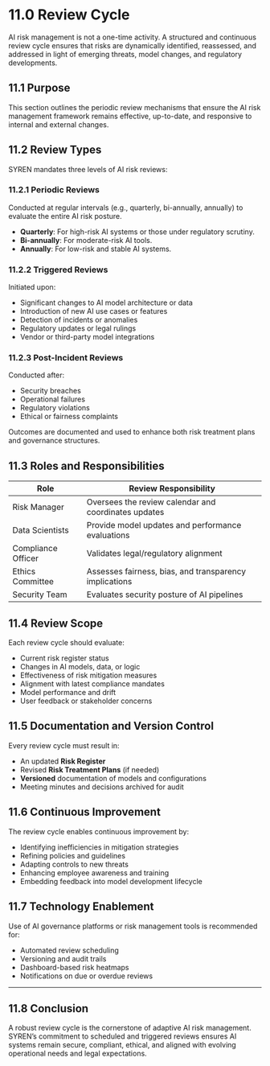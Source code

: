 # 11.0 Review Cycle

AI risk management is not a one-time activity. A structured and continuous review cycle ensures that risks are dynamically identified, reassessed, and addressed in light of emerging threats, model changes, and regulatory developments.

## 11.1 Purpose

This section outlines the periodic review mechanisms that ensure the AI risk management framework remains effective, up-to-date, and responsive to internal and external changes.

## 11.2 Review Types

SYREN mandates three levels of AI risk reviews:

### 11.2.1 Periodic Reviews

Conducted at regular intervals (e.g., quarterly, bi-annually, annually) to evaluate the entire AI risk posture.

- **Quarterly**: For high-risk AI systems or those under regulatory scrutiny.
- **Bi-annually**: For moderate-risk AI tools.
- **Annually**: For low-risk and stable AI systems.

### 11.2.2 Triggered Reviews

Initiated upon:

- Significant changes to AI model architecture or data
- Introduction of new AI use cases or features
- Detection of incidents or anomalies
- Regulatory updates or legal rulings
- Vendor or third-party model integrations

### 11.2.3 Post-Incident Reviews

Conducted after:

- Security breaches
- Operational failures
- Regulatory violations
- Ethical or fairness complaints

Outcomes are documented and used to enhance both risk treatment plans and governance structures.

## 11.3 Roles and Responsibilities

| Role                    | Review Responsibility                                   |
|-------------------------|---------------------------------------------------------|
| Risk Manager            | Oversees the review calendar and coordinates updates    |
| Data Scientists         | Provide model updates and performance evaluations       |
| Compliance Officer      | Validates legal/regulatory alignment                    |
| Ethics Committee        | Assesses fairness, bias, and transparency implications  |
| Security Team           | Evaluates security posture of AI pipelines              |

## 11.4 Review Scope

Each review cycle should evaluate:

- Current risk register status
- Changes in AI models, data, or logic
- Effectiveness of risk mitigation measures
- Alignment with latest compliance mandates
- Model performance and drift
- User feedback or stakeholder concerns

## 11.5 Documentation and Version Control

Every review cycle must result in:

- An updated **Risk Register**
- Revised **Risk Treatment Plans** (if needed)
- **Versioned** documentation of models and configurations
- Meeting minutes and decisions archived for audit

## 11.6 Continuous Improvement

The review cycle enables continuous improvement by:

- Identifying inefficiencies in mitigation strategies
- Refining policies and guidelines
- Adapting controls to new threats
- Enhancing employee awareness and training
- Embedding feedback into model development lifecycle

## 11.7 Technology Enablement

Use of AI governance platforms or risk management tools is recommended for:

- Automated review scheduling
- Versioning and audit trails
- Dashboard-based risk heatmaps
- Notifications on due or overdue reviews

---

## 11.8 Conclusion

A robust review cycle is the cornerstone of adaptive AI risk management. SYREN’s commitment to scheduled and triggered reviews ensures AI systems remain secure, compliant, ethical, and aligned with evolving operational needs and legal expectations.
